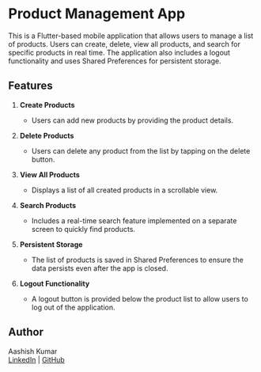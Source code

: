 # Product Management App

This is a Flutter-based mobile application that allows users to manage a list of products. Users can create, delete, view all products, and search for specific products in real time. The application also includes a logout functionality and uses Shared Preferences for persistent storage.

## Features

1. **Create Products**

    - Users can add new products by providing the product details.

2. **Delete Products**

    - Users can delete any product from the list by tapping on the delete button.

3. **View All Products**

    - Displays a list of all created products in a scrollable view.

4. **Search Products**

    - Includes a real-time search feature implemented on a separate screen to quickly find products.

5. **Persistent Storage**

    - The list of products is saved in Shared Preferences to ensure the data persists even after the app is closed.

6. **Logout Functionality**

    - A logout button is provided below the product list to allow users to log out of the application.

## Author

Aashish Kumar\
[LinkedIn](https://linkedin.com/in/aashish05kumar) | [GitHub](https://github.com/strikleApp)